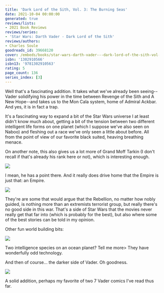 ```yaml
---
title: 'Dark Lord of the Sith, Vol. 3: The Burning Seas'
date: 2021-10-04 00:00:00
generated: true
reviews/lists:
- 2021 Book Reviews
reviews/series:
- 'Star Wars: Darth Vader - Dark Lord of the Sith'
reviews/authors:
- Charles Soule
goodreads_id: 39668120
cover: /embeds/books/star-wars-darth-vader---dark-lord-of-the-sith-vol-3-the-burning-seas.jpg
isbn: '1302910566'
isbn13: '9781302910563'
rating: 5
page_count: 136
series_index: [3]
---
```

Well that's a fascinating addition. It takes what we've already been seeing-- Vader solidifying his power in the time between Revenge of the Sith and A New Hope--and takes us to the Mon Cala system, home of Admiral Ackbar. And yes, it is in fact a trap.  

It's a fascinating way to expand a bit of the Star Wars universe I at least didn't know much about, getting a bit of the tension between two different intelligent life forms on one planet (which I suppose we've also seen on Naboo) and fleshing out a race we've only seen a little about before. All from the point of view of our favorite black suited, heaving breathing menace.  

<!--more-->

On another note, this also gives us a lot more of Grand Moff Tarkin (I don't recall if that's already his rank here or not), which is interesting enough.  

![](/embeds/books/attachments/vader-3-1.png)

I mean, he has a point there. And it really does drive home that the Empire is just that: an Empire.  

![](/embeds/books/attachments/vader-3-2.png)

They're are some that would argue that the Rebellion, no matter how nobly guided, is nothing more than an extremists terrorist group, but really there's no good side in this war. That's a side of Star Wars that the movies never really get that far into (which is probably for the best), but also where some of the best stories can be told in my opinion.  

Other fun world building bits:  

![](/embeds/books/attachments/vader-3-3.png)

Two intelligence species on an ocean planet? Tell me more> They have wonderfully odd technology.  

And then of course... the darker side of Vader. Oh goodness.  

![](/embeds/books/attachments/vader-3-4.png)

A solid addition, perhaps my favorite of two 7 Vader comics I've read thus far.
